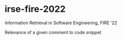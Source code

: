 # irse-fire-2022
Information Retrieval in Software Engineering, FIRE '22

Relevance of a given comment to code snippet
